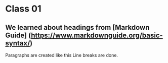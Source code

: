 # Class 01

## We learned about headings from [Markdown Guide] (https://www.markdownguide.org/basic-syntax/)

Paragraphs are created like this 
Line breaks are done.
